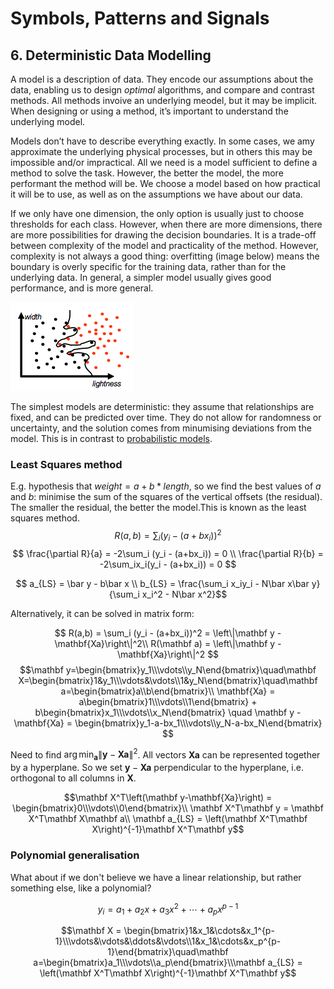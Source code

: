 # Symbols, Patterns and Signals

## 6. Deterministic Data Modelling

A model is a description of data. They encode our assumptions about the data, enabling us to design *optimal* algorithms, and compare and contrast methods. All methods invoive an underlying meodel, but it may be implicit. When designing or using a method, it’s important to understand the underlying model.

Models don’t have to describe everything exactly. In some cases, we amy approximate the underlying physical processes, but in others this may be impossible and/or impractical. All we need is a model sufficient to define a method to solve the task. However, the better the model, the more performant the method will be. We choose a model based on how practical it will be to use, as well as on the assumptions we have about our data.

If we only have one dimension, the only option is usually just to choose thresholds for each class. However, when there are more dimensions, there are more possibilities for drawing the decision boundaries. It is a trade-off between complexity of the model and practicality of the method. However, complexity is not always a good thing: overfitting (image below) means the boundary is overly specific for the training data, rather than for the underlying data. In general, a simpler model usually gives good performance, and is more general.

![Overfitting example](A06-overfitting.png)

The simplest models are deterministic: they assume that relationships are fixed, and can be predicted over time. They do not allow for randomness or uncertainty, and the solution comes from minumising deviations from the model. This is in contrast to [probabilistic models](A07-probabilistic-modelling.md).

### Least Squares method

E.g. hypothesis that $weight = a + b * length$, so we find the best values of $a$ and $b$: minimise the sum of the squares of the vertical offsets (the residual). The smaller the residual, the better the model.This is known as the least squares method.
$$ R(a,b) = \sum_i (y_i - (a+bx_i))^2 $$
$$ \frac{\partial R}{a} = -2\sum_i (y_i - (a+bx_i)) = 0 \\ \frac{\partial R}{b} = -2\sum_ix_i(y_i - (a+bx_i)) = 0 $$

$$ a_{LS} = \bar y - b\bar x \\
b_{LS} = \frac{\sum_i x_iy_i - N\bar x\bar y}{\sum_i x_i^2 - N\bar x^2}$$

Alternatively, it can be solved in matrix form:

$$
R(a,b) = \sum_i (y_i - (a+bx_i))^2 = \left\|\mathbf y - \mathbf{Xa}\right\|^2\\
R(\mathbf a) = \left\|\mathbf y - \mathbf{Xa}\right\|^2
$$
$$\mathbf y=\begin{bmatrix}y_1\\\vdots\\y_N\end{bmatrix}\quad\mathbf X=\begin{bmatrix}1&y_1\\\vdots&\vdots\\1&y_N\end{bmatrix}\quad\mathbf a=\begin{bmatrix}a\\b\end{bmatrix}\\
\mathbf{Xa} = a\begin{bmatrix}1\\\vdots\\1\end{bmatrix} + b\begin{bmatrix}x_1\\\vdots\\x_N\end{bmatrix}
\quad
\mathbf y - \mathbf{Xa} = \begin{bmatrix}y_1-a-bx_1\\\vdots\\y_N-a-bx_N\end{bmatrix}
$$

Need to find $\arg\min_{\mathbf{a}}\left\|\mathbf y - \mathbf{Xa}\right\|^2$. All vectors $\mathbf{Xa}$ can be represented together by a hyperplane. So we set $\mathbf y - \mathbf{Xa}$ perpendicular to the hyperplane, i.e. orthogonal to all columns in $\mathbf{X}$.

$$\mathbf X^T\left(\mathbf y-\mathbf{Xa}\right) = \begin{bmatrix}0\\\vdots\\0\end{bmatrix}\\
\mathbf X^T\mathbf y = \mathbf X^T\mathbf X\mathbf a\\
\mathbf a_{LS} = \left(\mathbf X^T\mathbf X\right)^{-1}\mathbf X^T\mathbf y$$

### Polynomial generalisation

What about if we don't believe we have a linear relationship, but rather something else, like a polynomial?

$$y_i=a_1 + a_2x + a_3x^2 + \cdots + a_px^{p-1}$$

$$\mathbf X = \begin{bmatrix}1&x_1&\cdots&x_1^{p-1}\\\vdots&\vdots&\ddots&\vdots\\1&x_1&\cdots&x_p^{p-1}\end{bmatrix}\quad\mathbf a=\begin{bmatrix}a_1\\\vdots\\a_p\end{bmatrix}\\\mathbf a_{LS} = \left(\mathbf X^T\mathbf X\right)^{-1}\mathbf X^T\mathbf y$$